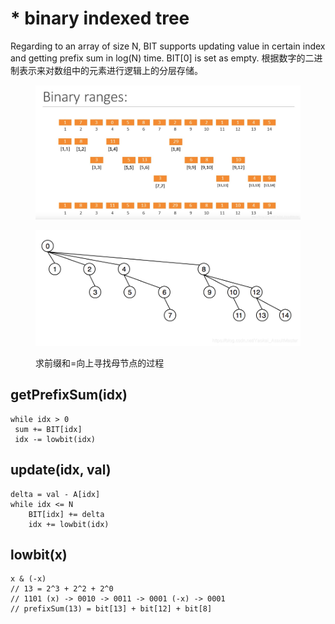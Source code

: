 # \* binary indexed tree

Regarding to an array of size N, BIT supports updating value in certain index and getting prefix sum in log(N) time. BIT\[0] is set as empty. 根据数字的二进制表示来对数组中的元素进行逻辑上的分层存储。

<figure><img src="../../.gitbook/assets/bit.png" alt=""><figcaption></figcaption></figure>

<figure><img src="../../.gitbook/assets/bit_structure (1).png" alt=""><figcaption><p>求前缀和=向上寻找母节点的过程</p></figcaption></figure>

## getPrefixSum(idx)

```
while idx > 0
 sum += BIT[idx]
 idx -= lowbit(idx)
```

## update(idx, val)

```
delta = val - A[idx]
while idx <= N
    BIT[idx] += delta
    idx += lowbit(idx)
```

## lowbit(x)

```
x & (-x)
// 13 = 2^3 + 2^2 + 2^0
// 1101 (x) -> 0010 -> 0011 -> 0001 (-x) -> 0001
// prefixSum(13) = bit[13] + bit[12] + bit[8]
```

